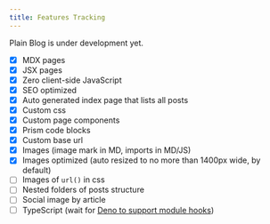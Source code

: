 ```yaml
---
title: Features Tracking
---
```


Plain Blog is under development yet.

- [x] MDX pages
- [x] JSX pages
- [x] Zero client-side JavaScript
- [x] SEO optimized
- [x] Auto generated index page that lists all posts
- [x] Custom css
- [x] Custom page components
- [x] Prism code blocks
- [x] Custom base url
- [x] Images (image mark in MD, imports in MD/JS)
- [x] Images optimized (auto resized to no more than 1400px wide, by default)
- [ ] Images of `url()` in css
- [ ] Nested folders of posts structure
- [ ] Social image by article
- [ ] TypeScript (wait for [Deno to support module hooks](https://github.com/denoland/deno/issues/23201))
